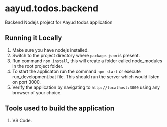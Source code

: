 # aayud.todos.backend
Backend Nodejs project for Aayud todos application

## Running it Locally
1. Make sure you have nodejs installed.
2. Switch to the project directory where `package.json` is present.
3. Run command `npm install`, this will create a folder called node_modules in the root project folder.
4. To start the applicaton run the command `npm start` or execute run_development.bat file. This should run the server which would listen on port 3000.
5. Verify the application by navigating to  `http://localhost:3000` using any browser of your choice.


## Tools used to build the application
1. VS Code.
